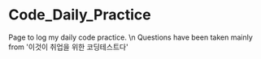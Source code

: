 # Code_Daily_Practice

Page to log my daily code practice. \n
Questions have been taken mainly from '이것이 취업을 위한 코딩테스트다'
